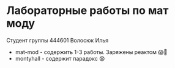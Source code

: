 # Лабораторные работы по мат моду
Студент группы 444601 Волосюк Илья

- mat-mod - содержить 1-3 работы. Заряжены реактом :scream::underage:
- montyhall - содержит парадокс :anguished:
